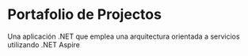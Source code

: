 ﻿# Portafolio de Projectos
Una aplicación .NET que emplea una arquitectura orientada a servicios utilizando .NET Aspire
